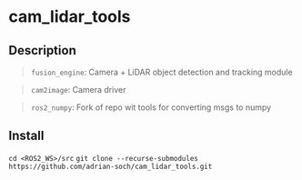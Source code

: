 # cam_lidar_tools

## Description
> `fusion_engine`: Camera + LiDAR object detection and tracking module

> `cam2image`: Camera driver

> `ros2_numpy`: Fork of repo wit tools for converting msgs to numpy

## Install

`cd <ROS2_WS>/src`
`git clone --recurse-submodules https://github.com/adrian-soch/cam_lidar_tools.git`